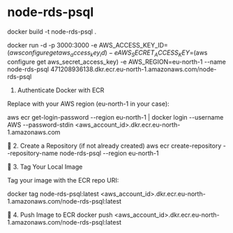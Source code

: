 # node-rds-psql

docker build -t node-rds-psql .


docker run -d -p 3000:3000   -e AWS_ACCESS_KEY_ID=$(aws configure get aws_access_key_id)   -e AWS_SECRET_ACCESS_KEY=$(aws configure get aws_secret_access_key)   -e AWS_REGION=eu-north-1   --name node-rds-psql 471208936138.dkr.ecr.eu-north-1.amazonaws.com/node-rds-psql


1. Authenticate Docker with ECR

Replace <region> with your AWS region (eu-north-1 in your case):

aws ecr get-login-password --region eu-north-1 | docker login --username AWS --password-stdin <aws_account_id>.dkr.ecr.eu-north-1.amazonaws.com

🔹 2. Create a Repository (if not already created)
aws ecr create-repository --repository-name node-rds-psql --region eu-north-1

🔹 3. Tag Your Local Image

Tag your image with the ECR repo URI:

docker tag node-rds-psql:latest <aws_account_id>.dkr.ecr.eu-north-1.amazonaws.com/node-rds-psql:latest

🔹 4. Push Image to ECR
docker push <aws_account_id>.dkr.ecr.eu-north-1.amazonaws.com/node-rds-psql:latest
